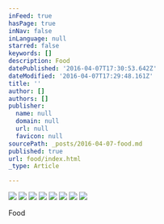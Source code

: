 ```yaml
---
inFeed: true
hasPage: true
inNav: false
inLanguage: null
starred: false
keywords: []
description: Food
datePublished: '2016-04-07T17:30:53.642Z'
dateModified: '2016-04-07T17:29:48.161Z'
title: ''
author: []
authors: []
publisher:
  name: null
  domain: null
  url: null
  favicon: null
sourcePath: _posts/2016-04-07-food.md
published: true
url: food/index.html
_type: Article

---
```

![](https://the-grid-user-content.s3-us-west-2.amazonaws.com/c69492f2-c3cc-449b-bd3a-840dc6dfa347.jpg)
![](https://the-grid-user-content.s3-us-west-2.amazonaws.com/5428120a-3f7f-4782-b78e-75e544b405e6.jpg)
![](https://the-grid-user-content.s3-us-west-2.amazonaws.com/5f261f61-4e24-44c4-8807-8f670d33e846.jpg)
![](https://the-grid-user-content.s3-us-west-2.amazonaws.com/85ecff6c-01c5-4fe7-9fb9-33b3959e4854.jpg)
![](https://the-grid-user-content.s3-us-west-2.amazonaws.com/dcb0399a-f992-4ee6-9ab7-a767eadb14eb.jpg)
![](https://the-grid-user-content.s3-us-west-2.amazonaws.com/46599e4f-7389-4494-b6be-cc26fa6098dd.jpg)
![](https://the-grid-user-content.s3-us-west-2.amazonaws.com/1fdba43b-30e2-41ac-a11d-420ec4eb0509.jpg)
![](https://the-grid-user-content.s3-us-west-2.amazonaws.com/f5ab01b4-a984-4145-8bf6-bd1c2b1fa4fd.jpg)

Food
